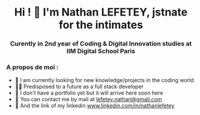 <h1 align="center">Hi ! 👋 I'm Nathan LEFETEY, jstnate for the intimates</h1>
<h3 align="center">Curently in 2nd year of Coding & Digital Innovation studies at IIM Digital School Paris</h3>

### A propos de moi :

* 🧠 I am currently looking for new knowledge/projects in the coding world
* 👨‍💻 Predisposed to a future as a full stack developer
* 📖 I don't have a portfolio yet but it will arrive here soon here
* 📠 You can contact me by mail at lefetey.nathan@gmail.com
* 📱 And the link of my linkedin  www.linkedin.com/in/nathanlefetey
